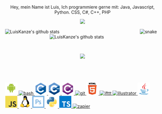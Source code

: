<p align="center"> Hey, mein Name ist Luis, Ich programmiere gerne mit: Java, Javascript, Python. CSS, C#, C++, PHP </p align="center">
<p align="center">

</p align="center">
<!--- Picture --->
<p align="center">
<img src="https://github.com/LuisKanze/LuisKanze/blob/main/picture/rep.gif" />
  </p align="center">
<!--- Stat Github --->
<img align="left" width="430" height="auto" alt="LuisKanze's github stats" src="https://github-readme-stats.vercel.app/api?username=LuisKanze&hide=_border=true&title_color=0088ff&icon_color=0088ff&text_color=c9d1d9&bg_color=0d1117&show_icons=true;count_private=true&amp;include_all_commits=true">
<img align="right" width="359" height="auto" alt="LuisKanze's github stats" src="https://github-readme-stats.vercel.app/api/top-langs/?username=LuisKanze&hide=_border=true&title_color=0088ffc&icon_color=0ff54c&text_color=c9d1d9&bg_color=0d1117&layout=compact&amp;show_icons=true&amp;">
</h2>
<!--- Snake Graph --->
<p align="center">
<img src="https://github.com/LuisKanze/LuisKanze/raw/output/github-contribution-grid-snake.svg" alt="snake" style="max-width: 100%;">
</p>
<br>
<br>
<a href="">
  <p align="center">
    <img align="center" src="https://lanyard.cnrad.dev/api/531896089096486922?borderRadius=30px" />
  </p>
</a>
<br>
<br>
<br>
<p align="left"> <a href="https://developer.android.com" target="_blank" rel="noreferrer"> <img src="https://raw.githubusercontent.com/devicons/devicon/master/icons/android/android-original-wordmark.svg" alt="android" width="40" height="40"/> </a> <a href="https://www.gnu.org/software/bash/" target="_blank" rel="noreferrer"> <img src="https://www.vectorlogo.zone/logos/gnu_bash/gnu_bash-icon.svg" alt="bash" width="40" height="40"/> </a> <a href="https://www.cprogramming.com/" target="_blank" rel="noreferrer"> <img src="https://raw.githubusercontent.com/devicons/devicon/master/icons/c/c-original.svg" alt="c" width="40" height="40"/> </a> <a href="https://www.w3schools.com/cpp/" target="_blank" rel="noreferrer"> <img src="https://raw.githubusercontent.com/devicons/devicon/master/icons/cplusplus/cplusplus-original.svg" alt="cplusplus" width="40" height="40"/> </a> <a href="https://www.w3schools.com/cs/" target="_blank" rel="noreferrer"> <img src="https://raw.githubusercontent.com/devicons/devicon/master/icons/csharp/csharp-original.svg" alt="csharp" width="40" height="40"/> </a> <a href="https://git-scm.com/" target="_blank" rel="noreferrer"> <img src="https://www.vectorlogo.zone/logos/git-scm/git-scm-icon.svg" alt="git" width="40" height="40"/> </a> <a href="https://www.w3.org/html/" target="_blank" rel="noreferrer"> <img src="https://raw.githubusercontent.com/devicons/devicon/master/icons/html5/html5-original-wordmark.svg" alt="html5" width="40" height="40"/> </a> <a href="https://ifttt.com/" target="_blank" rel="noreferrer"> <img src="https://www.vectorlogo.zone/logos/ifttt/ifttt-ar21.svg" alt="ifttt" width="40" height="40"/> </a> <a href="https://www.adobe.com/in/products/illustrator.html" target="_blank" rel="noreferrer"> <img src="https://www.vectorlogo.zone/logos/adobe_illustrator/adobe_illustrator-icon.svg" alt="illustrator" width="40" height="40"/> </a> <a href="https://www.java.com" target="_blank" rel="noreferrer"> <img src="https://raw.githubusercontent.com/devicons/devicon/master/icons/java/java-original.svg" alt="java" width="40" height="40"/> </a> <a href="https://developer.mozilla.org/en-US/docs/Web/JavaScript" target="_blank" rel="noreferrer"> <img src="https://raw.githubusercontent.com/devicons/devicon/master/icons/javascript/javascript-original.svg" alt="javascript" width="40" height="40"/> </a> <a href="https://www.linux.org/" target="_blank" rel="noreferrer"> <img src="https://raw.githubusercontent.com/devicons/devicon/master/icons/linux/linux-original.svg" alt="linux" width="40" height="40"/> </a> <a href="https://www.photoshop.com/en" target="_blank" rel="noreferrer"> <img src="https://raw.githubusercontent.com/devicons/devicon/master/icons/photoshop/photoshop-line.svg" alt="photoshop" width="40" height="40"/> </a> <a href="https://www.python.org" target="_blank" rel="noreferrer"> <img src="https://raw.githubusercontent.com/devicons/devicon/master/icons/python/python-original.svg" alt="python" width="40" height="40"/> </a> <a href="https://www.typescriptlang.org/" target="_blank" rel="noreferrer"> <img src="https://raw.githubusercontent.com/devicons/devicon/master/icons/typescript/typescript-original.svg" alt="typescript" width="40" height="40"/> </a> <a href="https://zapier.com" target="_blank" rel="noreferrer"> <img src="https://www.vectorlogo.zone/logos/zapier/zapier-icon.svg" alt="zapier" width="40" height="40"/> </a> </p>


